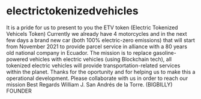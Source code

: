 # electrictokenizedvehicles
It is a pride for us to present to you the ETV token (Electric Tokenized Vehicels Token) Currently we already have 4 motorcycles and in the next few days a brand new car (both 100% electric-zero emissions) that will start from November 2021 to provide parcel service in alliance with a 80 years old national company in Ecuador. The mission is to replace gasoline-powered vehicles with electric vehicles (using Blockchain tech), all tokenized electric vehicles will provide transportation-related services within the planet. Thanks for the oportunity and for helping us to make this a operational development.  Please collaborate with us in order to reach our mission  Best Regards  William J. San Andrés de la Torre.  (BIGBILLY) FOUNDER
